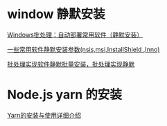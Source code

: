 # window 静默安装

[Windows批处理：自动部署常用软件（静默安装）](http://www.cnblogs.com/sjy000/archive/2015/09/01/4775334.html)

[一些常用软件静默安装参数(nsis,msi,InstallShield ,Inno)](http://blog.csdn.net/zhaobangyu/article/details/18406957)

[批处理实现软件静默批量安装，批处理实现静默](http://www.bkjia.com/Windowsjc/1213805.html)

# Node.js yarn 的安装

[Yarn的安装与使用详细介绍](http://www.jb51.net/article/95630.htm)
